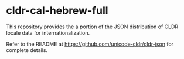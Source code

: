 # cldr-cal-hebrew-full

This repository provides the a portion of the JSON distribution of CLDR locale data
for internationalization.

Refer to the README at https://github.com/unicode-cldr/cldr-json for complete details.
